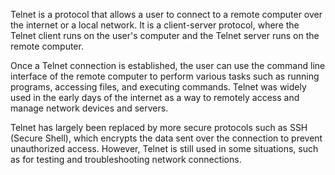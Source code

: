 Telnet is a protocol that allows a user to connect to a remote computer over the internet or a local network. It is a client-server protocol, where the Telnet client runs on the user's computer and the Telnet server runs on the remote computer.

Once a Telnet connection is established, the user can use the command line interface of the remote computer to perform various tasks such as running programs, accessing files, and executing commands. Telnet was widely used in the early days of the internet as a way to remotely access and manage network devices and servers.

Telnet has largely been replaced by more secure protocols such as SSH (Secure Shell), which encrypts the data sent over the connection to prevent unauthorized access. However, Telnet is still used in some situations, such as for testing and troubleshooting network connections.

